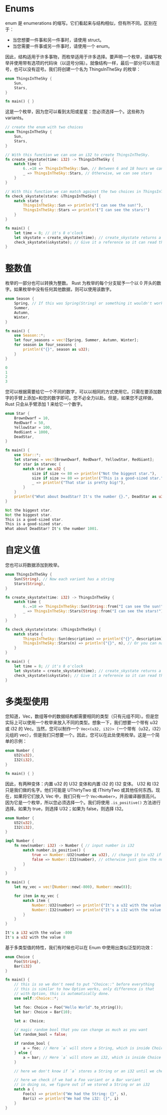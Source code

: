 # Enums

enum 是 enumerations 的缩写。它们看起来与结构相似，但有所不同。区别在于：

- 当您想要一件事和另一件事时，请使用 struct。
- 当您需要一件事或另一件事时，请使用一个 enum。

因此，结构适用于许多事物，而枚举适用于许多选择。要声明一个枚举，请编写枚举并使用带有选项的代码块（以逗号分隔）。就像结构一样，最后一部分可以有逗号，也可以没有逗号。我们将创建一个名为 ThingsInTheSky 的枚举：

```rs
enum ThingsInTheSky {
    Sun,
    Stars,
}

fn main() { }
```

这是一个枚举，因为您可以看到太阳或星星：您必须选择一个。这些称为 variants。

```rs
// create the enum with two choices
enum ThingsInTheSky {
    Sun,
    Stars,
}

// With this function we can use an i32 to create ThingsInTheSky.
fn create_skystate(time: i32) -> ThingsInTheSky {
    match time {
        6..=18 => ThingsInTheSky::Sun, // Between 6 and 18 hours we can see the sun
        _ => ThingsInTheSky::Stars, // Otherwise, we can see stars
    }
}

// With this function we can match against the two choices in ThingsInTheSky.
fn check_skystate(state: &ThingsInTheSky) {
    match state {
        ThingsInTheSky::Sun => println!("I can see the sun!"),
        ThingsInTheSky::Stars => println!("I can see the stars!")
    }
}

fn main() {
    let time = 8; // it's 8 o'clock
    let skystate = create_skystate(time); // create_skystate returns a ThingsInTheSky
    check_skystate(&skystate); // Give it a reference so it can read the variable skystate
}
```

# 整数值

枚举的一部分也可以转换为整数。 Rust 为枚举的每个分支赋予一个以 0 开头的数字。如果枚举中没有任何其他数据，则可以使用该数字。

```rs
enum Season {
    Spring, // If this was Spring(String) or something it wouldn't work
    Summer,
    Autumn,
    Winter,
}

fn main() {
    use Season::*;
    let four_seasons = vec![Spring, Summer, Autumn, Winter];
    for season in four_seasons {
        println!("{}", season as u32);
    }
}

0
1
2
3
```

您可以根据需要给它一个不同的数字，可以以相同的方式使用它。只需在要添加数字的手臂上添加=和您的数字即可。您不必全力以赴。但是，如果您不这样做，Rust 只会从手臂添加 1 来给它一个数字。

```rs
enum Star {
    BrownDwarf = 10,
    RedDwarf = 50,
    YellowStar = 100,
    RedGiant = 1000,
    DeadStar,
}

fn main() {
    use Star::*;
    let starvec = vec![BrownDwarf, RedDwarf, YellowStar, RedGiant];
    for star in starvec {
        match star as u32 {
            size if size <= 80 => println!("Not the biggest star."),
            size if size >= 80 => println!("This is a good-sized star."),
            _ => println!("That star is pretty big!"),
        }
    }
    println!("What about DeadStar? It's the number {}.", DeadStar as u32);
}

Not the biggest star.
Not the biggest star.
This is a good-sized star.
This is a good-sized star.
What about DeadStar? It's the number 1001.
```

# 自定义值

您也可以将数据添加到枚举。

```rs
enum ThingsInTheSky {
    Sun(String), // Now each variant has a string
    Stars(String),
}

fn create_skystate(time: i32) -> ThingsInTheSky {
    match time {
        6..=18 => ThingsInTheSky::Sun(String::from("I can see the sun!")), // Write the strings here
        _ => ThingsInTheSky::Stars(String::from("I can see the stars!")),
    }
}

fn check_skystate(state: &ThingsInTheSky) {
    match state {
        ThingsInTheSky::Sun(description) => println!("{}", description), // Give the string the name description so we can use it
        ThingsInTheSky::Stars(n) => println!("{}", n), // Or you can name it n. Or anything else - it doesn't matter
    }
}

fn main() {
    let time = 8; // it's 8 o'clock
    let skystate = create_skystate(time); // create_skystate returns a ThingsInTheSky
    check_skystate(&skystate); // Give it a reference so it can read the variable skystate
}
```

# 多类型使用

您知道，Vec，数组等中的数据结构都需要相同的类型（只有元组不同）。但是您实际上可以使用一个枚举来放入不同的类型。想象一下，我们想要一个带有 u32 或 i32 的 Vec。当然，您可以制作一个 `Vec<(u32, i32)>`（一个带有（u32，i32）元组的 vec），但是我们只想要一个。因此，您可以在此处使用枚举。这是一个简单的示例：

```rs
enum Number {
    U32(u32),
    I32(i32),
}

fn main() { }
```

因此，有两种变体：内置 u32 的 U32 变体和内置 i32 的 I32 变体。 U32 和 I32 只是我们做的名字。他们可能是 UThirtyTwo 或 IThirtyTwo 或其他任何东西。现在，如果将它们放入 Vec 中，我们只有一个 `Vec<Number>`，并且编译器很高兴。因为它是一个枚举，所以您必须选择一个。我们将使用 `.is_positive()` 方法进行选择。如果为 true，则选择 U32；如果为 false，则选择 I32。

```rs
enum Number {
    U32(u32),
    I32(i32),
}

impl Number {
    fn new(number: i32) -> Number { // input number is i32
        match number.is_positive() {
            true => Number::U32(number as u32), // change it to u32 if it's positive
            false => Number::I32(number), // otherwise just give the number because it's already i32
        }
    }
}

fn main() {
    let my_vec = vec![Number::new(-800), Number::new(8)];

    for item in my_vec {
        match item {
            Number::U32(number) => println!("It's a u32 with the value {}", number),
            Number::I32(number) => println!("It's a i32 with the value {}", number),
        }
    }
}

It's a i32 with the value -800
It's a u32 with the value 8
```

基于多类型值的特性，我们有时候也可以在 Enum 中使用出类似泛型的功效：

```rs
enum Choice {
    Foo(String),
    Bar(i32)
}

fn main() {
    // this is so we don't need to put "Choice::" before everything
    // this is similar to how Option works, only difference is that
    // with Option, this is automatically done.
    use self::Choice::*;

    let foo: Choice = Foo("Hello World".to_string());
    let bar: Choice = Bar(10);

    let a: Choice;

    // magic random bool that you can change as much as you want
    let random_bool = false;

    if random_bool {
        a = foo; // Here `a` will store a String, which is inside Choice
    } else {
        a = bar; // Here `a` will store an i32, which is inside Choice
    }

    // here we don't know if `a` stores a String or an i32 until we check

    // here we check if we had a Foo variant or a Bar variant
    // in doing so, we figure out if we stored a String or an i32
    match a {
        Foo(s) => println!("We had the String: {}", s),
        Bar(i) => println!("We had the i32: {}", i)
    }
}

```
